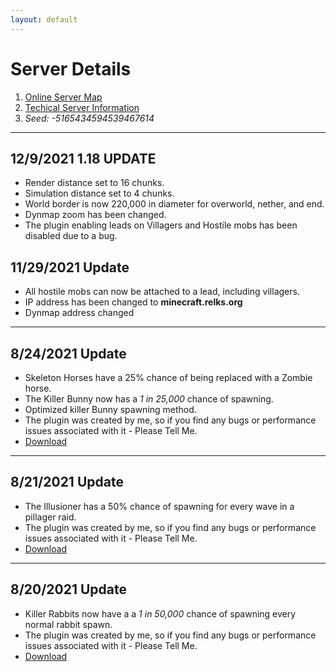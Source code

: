 ```yaml
---
layout: default
---
```


# Server Details
1.  [Online Server Map](http://minecraft.relks.org:9449/)
2.  [Techical Server Information](https://wrelksmc.github.io/another-page)
3.  *Seed: -5165434594539467614*

---

## 12/9/2021 1.18 UPDATE
* Render distance set to 16 chunks.
* Simulation distance set to 4 chunks.
* World border is now 220,000 in diameter for overworld, nether, and end.
* Dynmap zoom has been changed.
* The plugin enabling leads on Villagers and Hostile mobs has been disabled due to a bug.


## 11/29/2021 Update
* All hostile mobs can now be attached to a lead, including villagers. 
* IP address has been changed to **minecraft.relks.org**
* Dynmap address changed

---

## 8/24/2021 Update
* Skeleton Horses have a 25% chance of being replaced with a Zombie horse.
* The Killer Bunny now has a *1 in 25,000* chance of spawning.
* Optimized killer Bunny spawning method.
* The plugin was created by me, so if you find any bugs or performance issues associated with it - Please Tell Me.
* [Download](https://mega.nz/file/z9cyFLRb#ngQ-y6G8vkcqReqgTQiT_Ab2yt_SXvQbhMY8YGZagxg)

---

## 8/21/2021 Update
* The Illusioner has a 50% chance of spawning for every wave in a pillager raid.
* The plugin was created by me, so if you find any bugs or performance issues associated with it - Please Tell Me.
* [Download](https://mega.nz/file/zptAHSzA#SICqMTQhR-PwBKJTYof31oDAAV1F5aPjqcde3x5nv-w)

---

## 8/20/2021 Update

* Killer Rabbits now have a a *1 in 50,000* chance of spawning every normal rabbit spawn.
* The plugin was created by me, so if you find any bugs or performance issues associated with it - Please Tell Me.
* [Download](https://mega.nz/file/ft9HUKSS#vQlJKmZaDgi-zP_bCVql6HyFwkaWUPaQsf582mPi-Ak)
